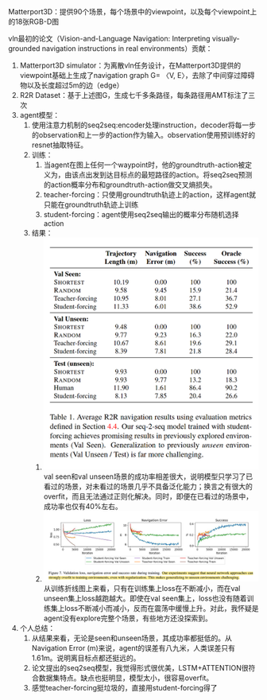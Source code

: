Matterport3D：提供90个场景，每个场景中的viewpoint，以及每个viewpoint上的18张RGB-D图



vln最初的论文（Vision-and-Language Navigation: Interpreting visually-grounded  navigation instructions in real environments）贡献：

1. Matterport3D simulator：为离散vln任务设计，在Matterport3D提供的viewpoint基础上生成了navigation graph G= 〈V, E〉，去除了中间穿过障碍物以及长度超过5m的边（edge）
2. R2R Dataset：基于上述图G，生成七千多条路径，每条路径用AMT标注了三次
3. agent模型：
   1. 使用注意力机制的seq2seq:encoder处理instruction，decoder将每一步的observation和上一步的action作为输入。observation使用预训练好的resnet抽取特征。
   2. 训练：
      1. 当agent在图上任何一个waypoint时，他的groundtruth-action被定义为，由该点出发到达目标点的最短路径的action。将seq2seq预测的action概率分布和groundtruth-action做交叉熵损失。
      2. teacher-forcing：只使用groundtruth轨迹上的action，这样agent就只能在groundtruth轨迹上训练
      3. student-forcing：agent使用seq2seq输出的概率分布随机选择action
   3. 结果：
      1. ![37a7b09ac3afa32feddacf01a6ce69e2](assets/37a7b09ac3afa32feddacf01a6ce69e2.png)val seen和val unseen场景的成功率相差很大，说明模型只学习了已看过的场景，对未看过的场景几乎不具备泛化能力；换言之有很大的overfit，而且无法通过正则化解决。同时，即便在已看过的场景中，成功率也仅有40%左右。
      2. ![e61b73d74a0e83919d1a3f1a1a8bedca](assets/e61b73d74a0e83919d1a3f1a1a8bedca.png)从训练折线图上来看，只有在训练集上loss在不断减小，而在val unseen集上loss越跑越大。即使在val seen集上，loss也没有随着训练集上loss不断减小而减小，反而在震荡中缓慢上升。对此，我怀疑是agent没有explore完整个场景，有些地方还没探索到。
4. 个人总结：
   1. 从结果来看，无论是seen和unseen场景，其成功率都挺低的。从Navigation Error (m)来说，agent的误差有八九米，人类误差只有1.61m。说明离目标点都还挺远的。
   2. 论文提出的seq2seq模型，我觉得形式很优美，LSTM+ATTENTION很符合数据集特点。缺点也挺明显，模型太小，很容易overfit。
   3. 感觉teacher-forcing挺垃圾的，直接用student-forcing得了




